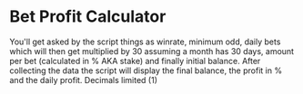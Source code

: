# Bet Profit Calculator

You'll get asked by the script things as winrate, minimum odd, daily bets which will then get multiplied by 30 assuming a month has 30 days, 
amount per bet (calculated in % AKA stake) and finally initial balance. 
After collecting the data the script will display the final balance, the profit in % and the daily profit. Decimals limited (1)

